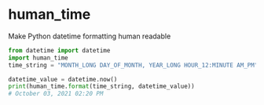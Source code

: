 # human_time
Make Python datetime formatting human readable

```python
from datetime import datetime
import human_time
time_string = "MONTH_LONG DAY_OF_MONTH, YEAR_LONG HOUR_12:MINUTE AM_PM"

datetime_value = datetime.now()
print(human_time.format(time_string, datetime_value))
# October 03, 2021 02:20 PM
```